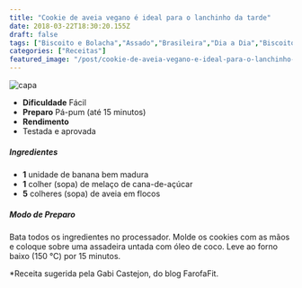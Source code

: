 ```yaml
---
title: "Cookie de aveia vegano é ideal para o lanchinho da tarde"
date: 2018-03-22T18:30:20.155Z
draft: false
tags: ["Biscoito e Bolacha","Assado","Brasileira","Dia a Dia","Biscoito e bolacha"]
categories: ["Receitas"]
featured_image: "/post/cookie-de-aveia-vegano-e-ideal-para-o-lanchinho-da-tarde.71476a1c.jpg"
---
```


![capa](/post/cookie-de-aveia-vegano-e-ideal-para-o-lanchinho-da-tarde.71476a1c.jpg)

*   **Dificuldade** Fácil
*   **Preparo** Pá-pum (até 15 minutos)
*   **Rendimento**
*   Testada e aprovada
    

##### Ingredientes

*   **1** unidade de banana bem madura
*   **1** colher (sopa) de melaço de cana-de-açúcar
*   **5** colheres (sopa) de aveia em flocos

##### Modo de Preparo

Bata todos os ingredientes no processador. Molde os cookies com as mãos e coloque sobre uma assadeira untada com óleo de coco. Leve ao forno baixo (150 °C) por 15 minutos.

*Receita sugerida pela Gabi Castejon, do blog FarofaFit.
